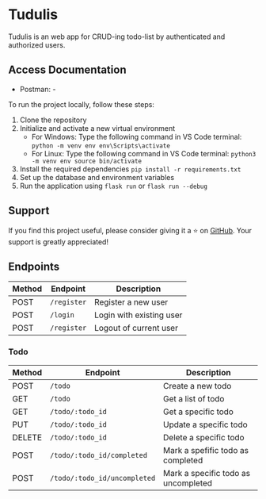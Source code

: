 # Tudulis

Tudulis is an web app for CRUD-ing todo-list by authenticated and authorized users.

## Access Documentation

- Postman: -

To run the project locally, follow these steps:

1. Clone the repository
2. Initialize and activate a new virtual environment
   - For Windows:
     Type the following command in VS Code terminal:
     `
     python -m venv env
     env\Scripts\activate
     `
   - For Linux:
     Type the following command in VS Code terminal:
     `
     python3 -m venv env
     source bin/activate
     `
3. Install the required dependencies
     `
     pip install -r requirements.txt
     `
4. Set up the database and environment variables
5. Run the application using `flask run` or `flask run --debug`

## Support

If you find this project useful, please consider giving it a ⭐️ on [GitHub](https://github.com/gunturajip/python-todo). Your support is greatly appreciated!

## Endpoints

| Method | Endpoint          | Description                       |
| ------ | ----------------- | --------------------------------- |
| POST   | `/register`       | Register a new user               |
| POST   | `/login`          | Login with existing user          |
| POST   | `/register`       | Logout of current user            |

### Todo

| Method | Endpoint                             | Description                              |
| ------ | ------------------------------------ | ---------------------------------------- |
| POST   | `/todo`                              | Create a new todo                        |
| GET    | `/todo`                              | Get a list of todo                       |
| GET    | `/todo/:todo_id`                     | Get a specific todo                      |
| PUT    | `/todo/:todo_id`                     | Update a specific todo                   |
| DELETE | `/todo/:todo_id`                     | Delete a specific todo                   |
| POST   | `/todo/:todo_id/completed`           | Mark a spefific todo as completed        |
| POST   | `/todo/:todo_id/uncompleted`         | Mark a specific todo as uncompleted      |
